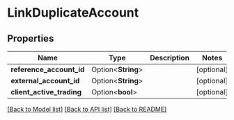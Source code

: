 # LinkDuplicateAccount

## Properties

Name | Type | Description | Notes
------------ | ------------- | ------------- | -------------
**reference_account_id** | Option<**String**> |  | [optional]
**external_account_id** | Option<**String**> |  | [optional]
**client_active_trading** | Option<**bool**> |  | [optional]

[[Back to Model list]](../README.md#documentation-for-models) [[Back to API list]](../README.md#documentation-for-api-endpoints) [[Back to README]](../README.md)


